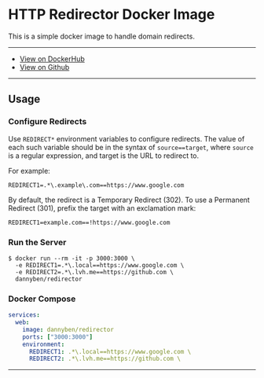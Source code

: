 # HTTP Redirector Docker Image

This is a simple docker image to handle domain redirects.

---

- [View on DockerHub][1]
- [View on Github][2]

---


## Usage

### Configure Redirects

Use `REDIRECT*` environment variables to configure redirects. The value 
of each such variable should be in the syntax of `source==target`, where 
`source` is a regular expression, and target is the URL to redirect to.

For example:

```
REDIRECT1=.*\.example\.com==https://www.google.com
```

By default, the redirect is a Temporary Redirect (302). To use a Permanent 
Redirect (301), prefix the target with an exclamation mark:

```
REDIRECT1=example.com==!https://www.google.com
```


### Run the Server

```
$ docker run --rm -it -p 3000:3000 \
  -e REDIRECT1=.*\.local==https://www.google.com \
  -e REDIRECT2=.*\.lvh.me==https://github.com \
  dannyben/redirector
```

### Docker Compose

```yaml
services:
  web:
    image: dannyben/redirector
    ports: ["3000:3000"]
    environment:
      REDIRECT1: .*\.local==https://www.google.com \
      REDIRECT2: .*\.lvh.me==https://github.com \
```


---

[1]: https://hub.docker.com/r/dannyben/redirector/
[2]: https://github.com/DannyBen/docker-redirector
